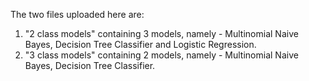 The two files uploaded here are: 
1) "2 class models" containing 3 models, namely - Multinomial Naive Bayes, Decision Tree Classifier and Logistic Regression.
2) "3 class models" containing 2 models, namely - Multinomial Naive Bayes, Decision Tree Classifier. 
